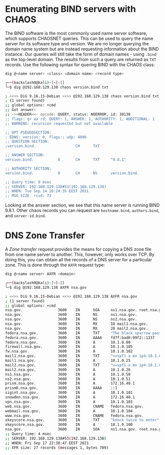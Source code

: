 # Enumerating BIND servers with CHAOS
The BIND software is the most commonly used name server software, which supports CHAOSNET queries. This can be used to query the name server for its software type and version. We are no longer querying the domain name system but are instead requesting information about the BIND instance. Our queries will still take the form of domain names - using `.bind` as the top-level domain. The results from such a query are returned as `TXT` records. Use the following syntax for quering BIND with the CHAOS class:
```bash
dig @<name server> <class> <domain name> <record type>
```
```bash
┌──(backslash0@kali)-[~]-[]
└─$ dig @192.168.129.138 chaos version.bind txt 

; <<>> DiG 9.16.15-Debian <<>> @192.168.129.138 chaos version.bind txt
; (1 server found)
;; global options: +cmd
;; Got answer:
;; ->>HEADER<<- opcode: QUERY, status: NOERROR, id: 38138
;; flags: qr aa rd; QUERY: 1, ANSWER: 1, AUTHORITY: 1, ADDITIONAL: 1
;; WARNING: recursion requested but not available

;; OPT PSEUDOSECTION:
; EDNS: version: 0, flags:; udp: 4096
;; QUESTION SECTION:
;version.bind.                  CH      TXT

;; ANSWER SECTION:
version.bind.           0       CH      TXT     "9.8.1"

;; AUTHORITY SECTION:
version.bind.           0       CH      NS      version.bind.

;; Query time: 0 msec
;; SERVER: 192.168.129.138#53(192.168.129.138)
;; WHEN: Tue Sep 14 16:24:35 EEST 2021
;; MSG SIZE  rcvd: 73
```
Looking at the answer section, we see that this name server is running BIND 9.8.1. Other chaos records you can request are `hostname.bind`, `authors.bind`, and `server-id.bind`.

# DNS Zone Transfer
A *Zone transfer* request provides the means for copying a DNS zone file from one name server to another. This, however, only works over TCP. By doing this, you can obtain all the records of a DNS server for a particular zone. This is done through the `AXFR` request type:
```bash
dig @<name server> AXFR <domain>
```
```bash
┌──(backslash0@kali)-[~]-[]
└─$ dig @192.168.129.138 AXFR nsa.gov 

; <<>> DiG 9.16.15-Debian <<>> @192.168.129.138 AXFR nsa.gov
; (1 server found)
;; global options: +cmd
nsa.gov.                3600    IN      SOA     ns1.nsa.gov. root.nsa.gov. 2007010401 3600 600 86400 600
nsa.gov.                3600    IN      NS      ns1.nsa.gov.
nsa.gov.                3600    IN      NS      ns2.nsa.gov.
nsa.gov.                3600    IN      MX      10 mail1.nsa.gov.
nsa.gov.                3600    IN      MX      20 mail2.nsa.gov.
fedora.nsa.gov.         3600    IN      TXT     "The black sparrow password"
fedora.nsa.gov.         3600    IN      AAAA    fd7f:bad6:99f2::1337
fedora.nsa.gov.         3600    IN      A       10.1.0.80
firewall.nsa.gov.       3600    IN      A       10.1.0.105
fw.nsa.gov.             3600    IN      A       10.1.0.102
mail1.nsa.gov.          3600    IN      TXT     "v=spf1 a mx ip4:10.1.0.25 ~all"
mail1.nsa.gov.          3600    IN      A       10.1.0.25
mail2.nsa.gov.          3600    IN      TXT     "v=spf1 a mx ip4:10.1.0.26 ~all"
mail2.nsa.gov.          3600    IN      A       10.1.0.26
ns1.nsa.gov.            3600    IN      A       10.1.0.50
ns2.nsa.gov.            3600    IN      A       10.1.0.51
prism.nsa.gov.          3600    IN      A       172.16.40.1
prism6.nsa.gov.         3600    IN      AAAA    ::1
sigint.nsa.gov.         3600    IN      A       10.1.0.101
snowden.nsa.gov.        3600    IN      A       172.16.40.1
vpn.nsa.gov.            3600    IN      A       10.1.0.103
web.nsa.gov.            3600    IN      CNAME   fedora.nsa.gov.
webmail.nsa.gov.        3600    IN      A       10.1.0.104
www.nsa.gov.            3600    IN      CNAME   fedora.nsa.gov.
xkeyscore.nsa.gov.      3600    IN      TXT     "knock twice to enter"
xkeyscore.nsa.gov.      3600    IN      A       10.1.0.100
nsa.gov.                3600    IN      SOA     ns1.nsa.gov. root.nsa.gov. 2007010401 3600 600 86400 600
;; Query time: 4 msec
;; SERVER: 192.168.129.138#53(192.168.129.138)
;; WHEN: Fri Sep 17 22:38:47 EEST 2021
;; XFR size: 27 records (messages 1, bytes 709)
```


